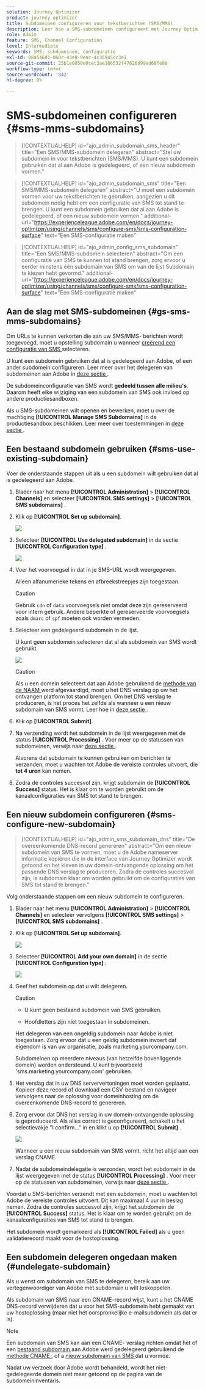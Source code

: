 ```yaml
---
solution: Journey Optimizer
product: journey optimizer
title: Subdomeinen configureren voor tekstberichten (SMS/MMS)
description: Leer hoe u SMS-subdomeinen configureert met Journey Optimizer
role: Admin
feature: SMS, Channel Configuration
level: Intermediate
keywords: SMS, subdomeinen, configuratie
exl-id: 08a546d1-060c-43e8-9eac-4c38945cc3e1
source-git-commit: 25b1e6050e0cec3ae166532f47626d99ed68fe80
workflow-type: tm+mt
source-wordcount: '842'
ht-degree: 0%

---
```


# SMS-subdomeinen configureren {#sms-mms-subdomains}

>[!CONTEXTUALHELP]
>id="ajo_admin_subdomain_sms_header"
>title="Een SMS/MMS-subdomein delegeren"
>abstract="Stel uw subdomein in voor tekstberichten (SMS/MMS). U kunt een subdomein gebruiken dat al aan Adobe is gedelegeerd, of een nieuw subdomein vormen."

>[!CONTEXTUALHELP]
>id="ajo_admin_subdomain_sms"
>title="Een SMS/MMS-subdomein delegeren"
>abstract="U moet een subdomein vormen voor uw tekstberichten te gebruiken, aangezien u dit subdomein nodig hebt om een configuratie van SMS tot stand te brengen. U kunt een subdomein gebruiken dat al aan Adobe is gedelegeerd, of een nieuw subdomein vormen."
>additional-url="https://experienceleague.adobe.com/en/docs/journey-optimizer/using/channels/sms/configure-sms/sms-configuration-surface" text="Een SMS-configuratie maken"

>[!CONTEXTUALHELP]
>id="ajo_admin_config_sms_subdomain"
>title="Een SMS/MMS-subdomein selecteren"
>abstract="Om een configuratie van SMS te kunnen tot stand brengen, zorg ervoor u eerder minstens één subdomain van SMS om van de lijst Subdomain te kiezen hebt gevormd."
>additional-url="https://experienceleague.adobe.com/en/docs/journey-optimizer/using/channels/sms/configure-sms/sms-configuration-surface" text="Een SMS-configuratie maken"

## Aan de slag met SMS-subdomeinen {#gs-sms-mms-subdomains}

Om URLs te kunnen verkorten die aan uw SMS/MMS- berichten wordt toegevoegd, moet u opstelling subdomain u wanneer [ creërend een configuratie van SMS ](sms-configuration.md#message-preset-sms) selecteren.

U kunt een subdomein gebruiken dat al is gedelegeerd aan Adobe, of een ander subdomein configureren. Leer meer over het delegeren van subdomeinen aan Adobe in [ deze sectie ](../configuration/delegate-subdomain.md).

De subdomeinconfiguratie van SMS wordt **gedeeld tussen alle milieu&#39;s**. Daarom heeft elke wijziging van een subdomein van SMS ook invloed op andere productiesandboxen.

Als u SMS-subdomeinen wilt openen en bewerken, moet u over de machtiging **[!UICONTROL Manage SMS Subdomains]** in de productiesandbox beschikken. Leer meer over toestemmingen in [ deze sectie ](../administration/high-low-permissions.md).

## Een bestaand subdomein gebruiken {#sms-use-existing-subdomain}

Voer de onderstaande stappen uit als u een subdomein wilt gebruiken dat al is gedelegeerd aan Adobe.

1. Blader naar het menu **[!UICONTROL Administration]** > **[!UICONTROL Channels]** en selecteer **[!UICONTROL SMS settings]** > **[!UICONTROL SMS subdomains]** .

1. Klik op **[!UICONTROL Set up subdomain]**.

   ![](assets/sms_set-up-subdomain.png)

1. Selecteer **[!UICONTROL Use delegated subdomain]** in de sectie **[!UICONTROL Configuration type]** .

   ![](assets/sms_use-delegated-subdomain.png)

1. Voer het voorvoegsel in dat in je SMS-URL wordt weergegeven.

   Alleen alfanumerieke tekens en afbreekstreepjes zijn toegestaan.

   >[!CAUTION]
   >
   >Gebruik `cdn` of `data` voorvoegsels niet omdat deze zijn gereserveerd voor intern gebruik. Andere beperkte of gereserveerde voorvoegsels zoals `dmarc` of `spf` moeten ook worden vermeden.

1. Selecteer een gedelegeerd subdomein in de lijst.

   U kunt geen subdomein selecteren dat al als subdomein van SMS wordt gebruikt.

   <!--Capital letters are not allowed in subdomains. TBC by PM-->

   ![](assets/sms_prefix-and-subdomain.png)

   <!--Note that you cannot use multiple delegated subdomains of the same parent domain. For example, if 'marketing1.yourcompany.com' is already delegated to Adobe for your SMS messages, you will not be able to use 'marketing2.yourcompany.com'. However, multi-level subdomains being supported for SMS, you may proceed using a subdomain of 'marketing1.yourcompany.com' (such as 'email.marketing1.yourcompany.com'), or a different parent domain.-->

   >[!CAUTION]
   >
   >Als u een domein selecteert dat aan Adobe gebruikend de [ methode van de NAAM ](../configuration/delegate-subdomain.md#cname-subdomain-delegation) werd afgevaardigd, moet u het DNS verslag op uw het ontvangen platform tot stand brengen. Om het DNS verslag te produceren, is het proces het zelfde als wanneer u een nieuw subdomain van SMS vormt. Leer hoe in [ deze sectie ](#sms-configure-new-subdomain).

1. Klik op **[!UICONTROL Submit]**.

1. Na verzending wordt het subdomein in de lijst weergegeven met de status **[!UICONTROL Processing]** . Voor meer op de statussen van subdomeinen, verwijs naar [ deze sectie ](../configuration/about-subdomain-delegation.md#access-delegated-subdomains).<!--Same statuses?-->

   Alvorens dat subdomain te kunnen gebruiken om berichten te verzenden, moet u wachten tot Adobe de vereiste controles uitvoert, die **tot 4 uren** kan nemen.<!--Learn more in [this section](delegate-subdomain.md#subdomain-validation).-->

1. Zodra de controles succesvol zijn, krijgt subdomain de **[!UICONTROL Success]** status. Het is klaar om te worden gebruikt om de kanaalconfiguraties van SMS tot stand te brengen.

## Een nieuw subdomein configureren {#sms-configure-new-subdomain}

>[!CONTEXTUALHELP]
>id="ajo_admin_sms_subdomain_dns"
>title="De overeenkomende DNS-record genereren"
>abstract="Om een nieuw subdomein van SMS te vormen, moet u de Adobe nameserver informatie kopiëren die in de interface van Journey Optimizer wordt getoond en het kleven in uw domein-ontvangende oplossing om het passende DNS verslag te produceren. Zodra de controles succesvol zijn, is subdomain klaar om worden gebruikt om de configuraties van SMS tot stand te brengen."

Volg onderstaande stappen om een nieuw subdomein te configureren.

1. Blader naar het menu **[!UICONTROL Administration]** > **[!UICONTROL Channels]** en selecteer vervolgens **[!UICONTROL SMS settings]** > **[!UICONTROL SMS subdomains]** .

1. Klik op **[!UICONTROL Set up subdomain]**.

   ![](assets/sms_set-up-subdomain.png)

1. Selecteer **[!UICONTROL Add your own domain]** in de sectie **[!UICONTROL Configuration type]** .

   ![](assets/sms_add-your-own-subdomain.png)

1. Geef het subdomein op dat u wilt delegeren.

   >[!CAUTION]
   >
   >* U kunt geen bestaand subdomein van SMS gebruiken.
   >
   >* Hoofdletters zijn niet toegestaan in subdomeinen.

   Het delegeren van een ongeldig subdomein naar Adobe is niet toegestaan. Zorg ervoor dat u een geldig subdomein invoert dat eigendom is van uw organisatie, zoals marketing.yourcompany.com.

   Subdomeinen op meerdere niveaus (van hetzelfde bovenliggende domein) worden ondersteund. U kunt bijvoorbeeld &#39;sms.marketing.yourcompany.com&#39; gebruiken.

1. Het verslag dat in uw DNS serververtoningen moet worden geplaatst. Kopieer deze record of download een CSV-bestand en navigeer vervolgens naar de oplossing voor domeinhosting om de overeenkomende DNS-record te genereren.

1. Zorg ervoor dat DNS het verslag in uw domein-ontvangende oplossing is geproduceerd. Als alles correct is geconfigureerd, schakelt u het selectievakje &quot;I confirm...&quot; in en klikt u op **[!UICONTROL Submit]** .

   ![](assets/sms_add-your-own-subdomain-confirm.png)

   Wanneer u een nieuw subdomain van SMS vormt, richt het altijd aan een verslag CNAME.

1. Nadat de subdomeindelegatie is verzonden, wordt het subdomein in de lijst weergegeven met de status **[!UICONTROL Processing]** . Voor meer op de statussen van subdomeinen, verwijs naar [ deze sectie ](../configuration/about-subdomain-delegation.md#access-delegated-subdomains).<!--Same statuses?-->

Voordat u SMS-berichten verzendt met een subdomein, moet u wachten tot Adobe de vereiste controles uitvoert. Dit kan maximaal 4 uur in beslag nemen.<!--Learn more in [this section](#subdomain-validation).--> Zodra de controles succesvol zijn, krijgt het subdomein de **[!UICONTROL Success]** status. Het is klaar om te worden gebruikt om de kanaalconfiguraties van SMS tot stand te brengen.

Het subdomein wordt gemarkeerd als **[!UICONTROL Failed]** als u geen validatierecord maakt voor de hostoplossing.

## Een subdomein delegeren ongedaan maken {#undelegate-subdomain}

Als u wenst om subdomain van SMS te delegeren, bereik aan uw vertegenwoordiger van Adobe met subdomain u wilt loskoppelen.

<!--
1. Stop the active campaigns associated with the subdomains. [Learn how](../campaigns/modify-stop-campaign.md#stop)

1. Stop the active journeys associated with the subdomains. [Learn how](../building-journeys/end-journey.md#stop-journey)-->

Als subdomain van SMS naar een CNAME-record wijst, kunt u het CNAME DNS-record verwijderen dat u voor het SMS-subdomein hebt gemaakt van uw hostoplossing (maar niet het oorspronkelijke e-mailsubdomein als dat er is).

>[!NOTE]
>
>Een subdomain van SMS kan aan een CNAME- verslag richten omdat het of een [ bestaand subdomain ](#sms-use-existing-subdomain) aan Adobe werd gedelegeerd gebruikend de [ methode CNAME ](../configuration/delegate-subdomain.md#cname-subdomain-delegation), of a [ nieuw subdomain van SMS ](#sms-configure-new-subdomain) dat u vormde.

Nadat uw verzoek door Adobe wordt behandeld, wordt het niet-gedelegeerde domein niet meer getoond op de pagina van de subdomeininventaris.
